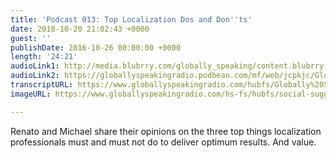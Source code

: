 ```yaml
---
title: 'Podcast 013: Top Localization Dos and Don''ts'
date: 2018-10-20 21:02:43 +0000
guest: ''
publishDate: 2016-10-26 00:00:00 +0000
length: '24:21'
audioLink1: http://media.blubrry.com/globally_speaking/content.blubrry.com/globally_speaking/Globally_Speaking_Radio_Podcast_013_-_Top_Localization_Do_and_Dont.mp3
audioLink2: https://globallyspeakingradio.podbean.com/mf/web/jcpkjc/Globally_Speaking_Radio_Podcast_013_-_Top_Localization_Do_and_Dont.mp3
transcriptURL: https://www.globallyspeakingradio.com/hubfs/Globally%20Speaking%20Episode%20Transcripts/Globally-Speaking-Podcast-013_Transcript.docx
imageURL: https://www.globallyspeakingradio.com/hs-fs/hubfs/social-suggested-images/Top%20Localization%20Dos%20and%20Donts%20Podcast.jpg

---
```

Renato and Michael share their opinions on the three top things localization professionals must and must not do to deliver optimum results. And value.